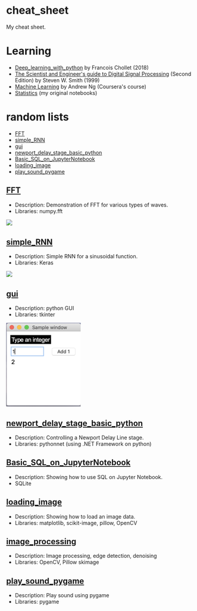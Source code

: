 # cheat_sheet
My cheat sheet.

# Learning
- [Deep_learning_with_python](https://github.com/ksonod/deep_learning_with_python) by Francois Chollet (2018)
- [The Scientist and Engineer's guide to Digital Signal Processing](https://github.com/ksonod/Scientist_and_Engineers_DSP) (Second Edition) by Steven W. Smith (1999)
- [Machine Learning](https://github.com/ksonod/Machine_Learning_Coursera_pythonversion) by Andrew Ng (Coursera's course)
- [Statistics](https://github.com/ksonod/my_statistics) (my original notebooks) 

# random lists
- [FFT](https://github.com/ksonod/cheat_sheet/blob/master/README.md#fft)
- [simple_RNN](https://github.com/ksonod/cheat_sheet/blob/master/README.md#simple_RNN)
- [gui](https://github.com/ksonod/cheat_sheet/blob/master/README.md#gui)
- [newport_delay_stage_basic_python](https://github.com/ksonod/cheat_sheet/blob/master/README.md#newport_delay_stage_basic_python)
- [Basic_SQL_on_JupyterNotebook](https://github.com/ksonod/cheat_sheet/blob/master/README.md#Basic_SQL_on_JupyterNotebook)
- [loading_image](https://github.com/ksonod/cheat_sheet/blob/master/README.md#loading_image)
- [play_sound_pygame](https://github.com/ksonod/cheat_sheet/blob/master/README.md#play_sound_pygame)

## [FFT](https://github.com/ksonod/cheat_sheet/blob/master/FFT.ipynb)
- Description: Demonstration of FFT for various types of waves.
- Libraries: numpy.fft
<img src="https://i.imgur.com/xpbJXFl.png" width="700px">   

## [simple_RNN](https://github.com/ksonod/cheat_sheet/blob/master/simple_rnn.ipynb)
- Description: Simple RNN for a sinusoidal function.
- Libraries: Keras
<img src="https://i.imgur.com/Wv1pKg9.png" width="400px">   

## [gui](https://github.com/ksonod/cheat_sheet/blob/master/gui.py)
- Description: python GUI
- Libraries: tkinter
<img src="https://github.com/ksonod/cheat_sheet/blob/master/pictures/gui.png" width="200px">   

## [newport_delay_stage_basic_python](https://github.com/ksonod/newport_delay_stage_basic_python)
- Description: Controlling a Newport Delay Line stage.
- Libraries: pythonnet (using .NET Framework on python)

## [Basic_SQL_on_JupyterNotebook](https://github.com/ksonod/Basic_SQL_on_JupyterNotebook)
- Description: Showing how to use SQL on Jupyter Notebook.
- SQLite

## [loading_image](https://github.com/ksonod/cheat_sheet/blob/master/loading_image.ipynb)
- Description: Showing how to load an image data.
- Libraries: matplotlib, scikit-image, pillow, OpenCV

## [image_processing](https://github.com/ksonod/cheat_sheet/blob/master/image_processing.ipynb)
- Description: Image processing, edge detection, denoising
- Libraries: OpenCV, Pillow skimage

## [play_sound_pygame](https://github.com/ksonod/cheat_sheet/blob/master/play_sound_pygame.py)
- Description: Play sound using pygame
- Libraries: pygame
